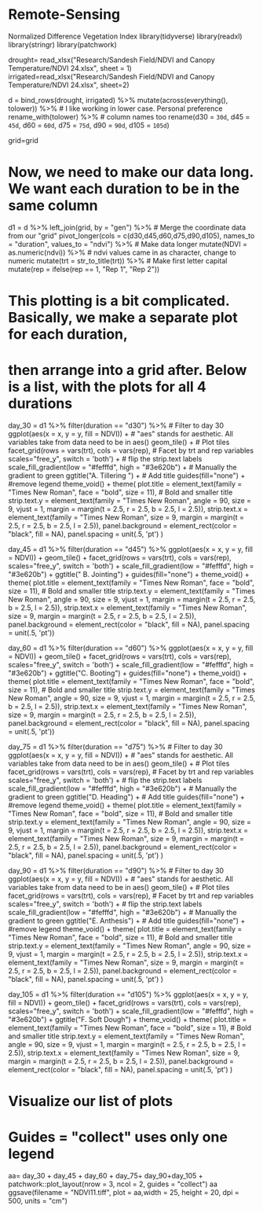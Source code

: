 # Remote-Sensing
Normalized Difference Vegetation Index
library(tidyverse)
library(readxl)
library(stringr)
library(patchwork)


drought= read_xlsx("Research/Sandesh Field/NDVI and Canopy Temperature/NDVI 24.xlsx", sheet = 1)
irrigated=read_xlsx("Research/Sandesh Field/NDVI and Canopy Temperature/NDVI 24.xlsx", sheet=2)

d = bind_rows(drought, irrigated) %>%
  mutate(across(everything(), tolower)) %>% # I like working in lower case. Personal preference
  rename_with(tolower) %>% # column names too
  rename(d30 = `30d`,
         d45 = `45d`,
         d60 = `60d`,
         d75 = `75d`,
         d90 = `90d`,
         d105 = `105d`)



grid=grid
# Now, we need to make our data long. We want each duration to be in the same column

d1 = d %>%
  left_join(grid, by = "gen") %>% # Merge the coordinate data from our "grid"
  pivot_longer(cols = c(d30,d45,d60,d75,d90,d105), 
               names_to = "duration", 
               values_to = "ndvi") %>% # Make data longer
  mutate(NDVI = as.numeric(ndvi)) %>% # ndvi values came in as character, change to numeric
  mutate(trt = str_to_title(trt)) %>% # Make first letter capital
  mutate(rep = ifelse(rep == 1, "Rep 1", "Rep 2"))

# This plotting is a bit complicated. Basically, we make a separate plot for each duration,
# then arrange into a grid after. Below is a list, with the plots for all 4 durations

day_30 = d1 %>%
  filter(duration == "d30") %>% # Filter to day 30
  ggplot(aes(x = x, y = y, fill = NDVI)) + # "aes" stands for aesthetic. All variables take from data need to be in aes()
  geom_tile() + # Plot tiles
  facet_grid(rows = vars(trt), cols = vars(rep), # Facet by trt and rep variables
             scales="free_y", switch = 'both') + # flip the strip.text labels
  scale_fill_gradient(low = "#fefffd", high = "#3e620b") + # Manually the gradient to green
  ggtitle("A. Tillering ") + # Add title
  guides(fill="none") + #remove legend
  theme_void() +
  theme(
    plot.title = element_text(family = "Times New Roman", face = "bold", size = 11), # Bold and smaller title
    strip.text.y = element_text(family = "Times New Roman", angle = 90, size = 9, vjust = 1, 
                                margin = margin(t = 2.5, r = 2.5, b = 2.5, l = 2.5)),
    strip.text.x = element_text(family = "Times New Roman", size = 9,
                                margin = margin(t = 2.5, r = 2.5, b = 2.5, l = 2.5)),
    panel.background = element_rect(color = "black", fill = NA),
    panel.spacing = unit(.5, 'pt')
  )

day_45 = d1 %>%
  filter(duration == "d45") %>%
  ggplot(aes(x = x, y = y, fill = NDVI)) +
  geom_tile() +
  facet_grid(rows = vars(trt), cols = vars(rep), 
             scales="free_y", switch = 'both') +
  scale_fill_gradient(low = "#fefffd", high = "#3e620b") +
  ggtitle(" B. Jointing") +
  guides(fill="none") +
  theme_void() +
  theme(
    plot.title = element_text(family = "Times New Roman", face = "bold", size = 11), # Bold and smaller title
    strip.text.y = element_text(family = "Times New Roman", angle = 90, size = 9, vjust = 1, 
                                margin = margin(t = 2.5, r = 2.5, b = 2.5, l = 2.5)),
    strip.text.x = element_text(family = "Times New Roman", size = 9,
                                margin = margin(t = 2.5, r = 2.5, b = 2.5, l = 2.5)),
    panel.background = element_rect(color = "black", fill = NA),
    panel.spacing = unit(.5, 'pt'))

day_60 = d1 %>%
  filter(duration == "d60") %>%
  ggplot(aes(x = x, y = y, fill = NDVI)) +
  geom_tile() +
  facet_grid(rows = vars(trt), cols = vars(rep), 
             scales="free_y", switch = 'both') +
  scale_fill_gradient(low = "#fefffd", high = "#3e620b") +
  ggtitle("C. Booting") +
  guides(fill="none") +
  theme_void() +
  theme(
    plot.title = element_text(family = "Times New Roman", face = "bold", size = 11), # Bold and smaller title
    strip.text.y = element_text(family = "Times New Roman", angle = 90, size = 9, vjust = 1, 
                                margin = margin(t = 2.5, r = 2.5, b = 2.5, l = 2.5)),
    strip.text.x = element_text(family = "Times New Roman", size = 9,
                                margin = margin(t = 2.5, r = 2.5, b = 2.5, l = 2.5)),
    panel.background = element_rect(color = "black", fill = NA),
    panel.spacing = unit(.5, 'pt'))

day_75 = d1 %>%
  filter(duration == "d75") %>% # Filter to day 30
  ggplot(aes(x = x, y = y, fill = NDVI)) + # "aes" stands for aesthetic. All variables take from data need to be in aes()
  geom_tile() + # Plot tiles
  facet_grid(rows = vars(trt), cols = vars(rep), # Facet by trt and rep variables
             scales="free_y", switch = 'both') + # flip the strip.text labels
  scale_fill_gradient(low = "#fefffd", high = "#3e620b") + # Manually the gradient to green
  ggtitle("D. Heading") + # Add title
  guides(fill="none") + #remove legend
  theme_void() +
  theme(
    plot.title = element_text(family = "Times New Roman", face = "bold", size = 11), # Bold and smaller title
    strip.text.y = element_text(family = "Times New Roman", angle = 90, size = 9, vjust = 1, 
                                margin = margin(t = 2.5, r = 2.5, b = 2.5, l = 2.5)),
    strip.text.x = element_text(family = "Times New Roman", size = 9,
                                margin = margin(t = 2.5, r = 2.5, b = 2.5, l = 2.5)),
    panel.background = element_rect(color = "black", fill = NA),
    panel.spacing = unit(.5, 'pt')
  )

day_90 = d1 %>%
  filter(duration == "d90") %>% # Filter to day 30
  ggplot(aes(x = x, y = y, fill = NDVI)) + # "aes" stands for aesthetic. All variables take from data need to be in aes()
  geom_tile() + # Plot tiles
  facet_grid(rows = vars(trt), cols = vars(rep), # Facet by trt and rep variables
             scales="free_y", switch = 'both') + # flip the strip.text labels
  scale_fill_gradient(low = "#fefffd", high = "#3e620b") + # Manually the gradient to green
  ggtitle("E. Anthesis") + # Add title
  guides(fill="none") + #remove legend
  theme_void() +
  theme(
    plot.title = element_text(family = "Times New Roman", face = "bold", size = 11), # Bold and smaller title
    strip.text.y = element_text(family = "Times New Roman", angle = 90, size = 9, vjust = 1, 
                                margin = margin(t = 2.5, r = 2.5, b = 2.5, l = 2.5)),
    strip.text.x = element_text(family = "Times New Roman", size = 9,
                                margin = margin(t = 2.5, r = 2.5, b = 2.5, l = 2.5)),
    panel.background = element_rect(color = "black", fill = NA),
    panel.spacing = unit(.5, 'pt')
  )


day_105 = d1 %>%
  filter(duration == "d105") %>%
  ggplot(aes(x = x, y = y, fill = NDVI)) +
  geom_tile() +
  facet_grid(rows = vars(trt), cols = vars(rep), 
             scales="free_y", switch = 'both') +
  scale_fill_gradient(low = "#fefffd", high = "#3e620b") +
  ggtitle("F. Soft Dough") +
  theme_void() +
  theme(
    plot.title = element_text(family = "Times New Roman", face = "bold", size = 11), # Bold and smaller title
    strip.text.y = element_text(family = "Times New Roman", angle = 90, size = 9, vjust = 1, 
                                margin = margin(t = 2.5, r = 2.5, b = 2.5, l = 2.5)),
    strip.text.x = element_text(family = "Times New Roman", size = 9,
                                margin = margin(t = 2.5, r = 2.5, b = 2.5, l = 2.5)),
    panel.background = element_rect(color = "black", fill = NA),
    panel.spacing = unit(.5, 'pt')
  )


# Visualize our list of plots
# Guides = "collect" uses only one legend

aa= day_30 + day_45 + day_60 + day_75+ day_90+day_105 + patchwork::plot_layout(nrow = 3, ncol = 2, guides = "collect") 
aa
ggsave(filename = "NDVI11.tiff", plot = aa,width = 25, height = 20, dpi = 500, units = "cm")

